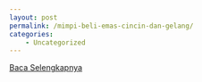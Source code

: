 ```yaml
---
layout: post
permalink: /mimpi-beli-emas-cincin-dan-gelang/
categories:
    - Uncategorized
---
```


[Baca Selengkapnya](/02)